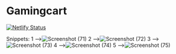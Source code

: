 # Gamingcart
[![Netlify Status](https://api.netlify.com/api/v1/badges/c686826b-4bec-4dc5-9177-7d415349c2df/deploy-status)](https://app.netlify.com/sites/gamingcart/deploys)



Snippets:
1 -->![Screenshot (71)](https://user-images.githubusercontent.com/61398091/124163140-e83dc080-dabc-11eb-9684-ca374bde2eab.png)
2 -->![Screenshot (72)](https://user-images.githubusercontent.com/61398091/124163269-0e636080-dabd-11eb-9ee6-3d8362f04765.png)
3 --> ![Screenshot (73)](https://user-images.githubusercontent.com/61398091/124163347-26d37b00-dabd-11eb-9850-8e7aa480df38.png)
4 -->![Screenshot (74)](https://user-images.githubusercontent.com/61398091/124163423-38b51e00-dabd-11eb-8015-62c593af5b80.png)
5 -->![Screenshot (75)](https://user-images.githubusercontent.com/61398091/124163487-42d71c80-dabd-11eb-9770-588ba1b805c3.png)

